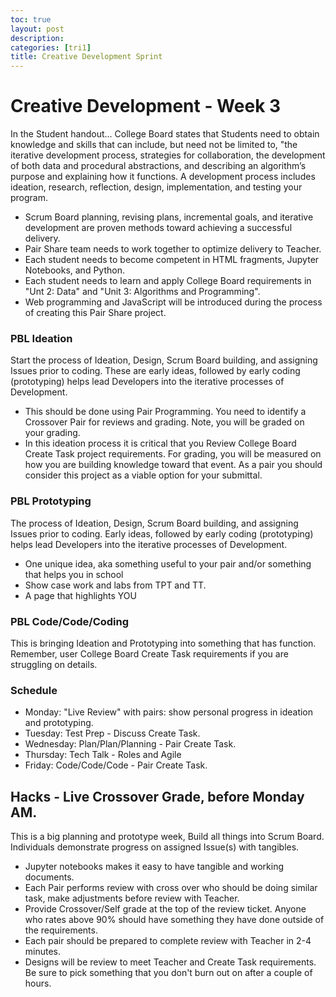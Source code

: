 ```yaml
---
toc: true
layout: post
description: 
categories: [tri1]
title: Creative Development Sprint
---
```


# Creative Development - Week 3
In the Student handout... College Board states that Students need to obtain knowledge and skills that can include, but need not be limited to, "the iterative development process, strategies for collaboration, the development of both data and procedural abstractions, and describing an algorithm’s purpose and explaining how it functions. A development process includes ideation, research, reflection, design, implementation, and testing your program.
- Scrum Board planning, revising plans, incremental goals, and iterative development are proven methods toward achieving a successful delivery.
- Pair Share team needs to work together to optimize delivery to Teacher. 
- Each student needs to become competent in HTML fragments, Jupyter Notebooks, and Python.
- Each student needs to learn and apply College Board requirements in "Unt 2: Data" and "Unit 3: Algorithms and Programming".  
- Web programming and JavaScript will be introduced during the process of creating this Pair Share project.

### PBL Ideation
Start the process of Ideation, Design, Scrum Board building, and assigning Issues prior to coding.  These are early ideas, followed by early coding (prototyping) helps lead Developers into the iterative processes of Development. 
- This should be done using Pair Programming.  You need to identify a Crossover Pair for reviews and grading.  Note, you will be graded on your grading.
- In this ideation process it is critical that you Review College Board Create Task project requirements.  For grading, you will be measured on how you are building knowledge toward that event.  As a pair you should consider this project as a viable option for your submittal.

### PBL Prototyping
The process of Ideation, Design, Scrum Board building, and assigning Issues prior to coding.  Early ideas, followed by early coding (prototyping) helps lead Developers into the iterative processes of Development.
- One unique idea, aka something useful to your pair and/or something that helps you in school
- Show case work and labs from TPT and TT.
- A page that highlights YOU

### PBL Code/Code/Coding
This is bringing Ideation and Prototyping into something that has function.  Remember, user College Board Create Task requirements if you are struggling on details.

### Schedule
- Monday: "Live Review" with pairs: show personal progress in ideation and prototyping.
- Tuesday: Test Prep - Discuss Create Task.  
- Wednesday: Plan/Plan/Planning - Pair Create Task.
- Thursday: Tech Talk - Roles and Agile
- Friday: Code/Code/Code - Pair Create Task.  

## Hacks - Live Crossover Grade, before Monday AM.
This is a big planning and prototype week,  Build all things into Scrum Board. Individuals demonstrate progress on assigned Issue(s) with tangibles.  
- Jupyter notebooks makes it easy to have tangible and working documents.  
- Each Pair performs review with cross over who should be doing similar task, make adjustments before review with Teacher.  
- Provide Crossover/Self grade at the top of the review ticket.  Anyone who rates above 90% should have something they have done outside of the requirements. 
- Each pair should be prepared to complete review with Teacher in 2-4 minutes.
- Designs will be review to meet Teacher and Create Task requirements.  Be sure to pick something that you don't burn out on after a couple of hours.

